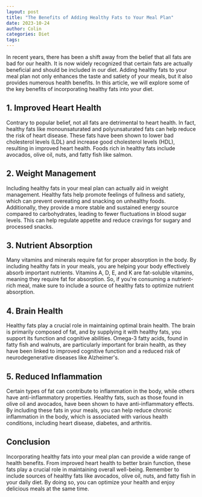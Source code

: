 ```yaml
---
layout: post
title: "The Benefits of Adding Healthy Fats to Your Meal Plan"
date: 2023-10-24
author: Colin
categories: Diet
tags: 
---
```


In recent years, there has been a shift away from the belief that all fats are bad for our health. It is now widely recognized that certain fats are actually beneficial and should be included in our diet. Adding healthy fats to your meal plan not only enhances the taste and satiety of your meals, but it also provides numerous health benefits. In this article, we will explore some of the key benefits of incorporating healthy fats into your diet.

## 1. Improved Heart Health

Contrary to popular belief, not all fats are detrimental to heart health. In fact, healthy fats like monounsaturated and polyunsaturated fats can help reduce the risk of heart disease. These fats have been shown to lower bad cholesterol levels (LDL) and increase good cholesterol levels (HDL), resulting in improved heart health. Foods rich in healthy fats include avocados, olive oil, nuts, and fatty fish like salmon.

## 2. Weight Management

Including healthy fats in your meal plan can actually aid in weight management. Healthy fats help promote feelings of fullness and satiety, which can prevent overeating and snacking on unhealthy foods. Additionally, they provide a more stable and sustained energy source compared to carbohydrates, leading to fewer fluctuations in blood sugar levels. This can help regulate appetite and reduce cravings for sugary and processed snacks.

## 3. Nutrient Absorption

Many vitamins and minerals require fat for proper absorption in the body. By including healthy fats in your meals, you are helping your body effectively absorb important nutrients. Vitamins A, D, E, and K are fat-soluble vitamins, meaning they require fat for absorption. So, if you're consuming a nutrient-rich meal, make sure to include a source of healthy fats to optimize nutrient absorption.

## 4. Brain Health

Healthy fats play a crucial role in maintaining optimal brain health. The brain is primarily composed of fat, and by supplying it with healthy fats, you support its function and cognitive abilities. Omega-3 fatty acids, found in fatty fish and walnuts, are particularly important for brain health, as they have been linked to improved cognitive function and a reduced risk of neurodegenerative diseases like Alzheimer's.

## 5. Reduced Inflammation

Certain types of fat can contribute to inflammation in the body, while others have anti-inflammatory properties. Healthy fats, such as those found in olive oil and avocados, have been shown to have anti-inflammatory effects. By including these fats in your meals, you can help reduce chronic inflammation in the body, which is associated with various health conditions, including heart disease, diabetes, and arthritis.

## Conclusion

Incorporating healthy fats into your meal plan can provide a wide range of health benefits. From improved heart health to better brain function, these fats play a crucial role in maintaining overall well-being. Remember to include sources of healthy fats like avocados, olive oil, nuts, and fatty fish in your daily diet. By doing so, you can optimize your health and enjoy delicious meals at the same time.